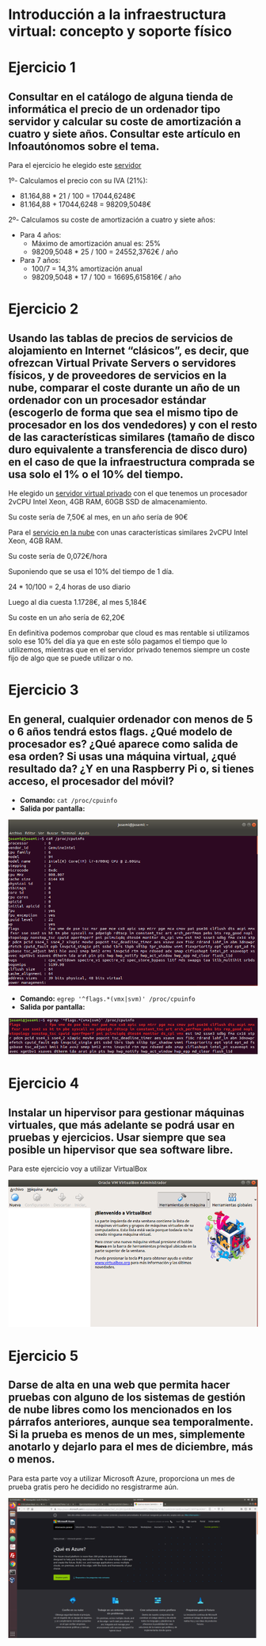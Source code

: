 # Introducción a la infraestructura virtual: concepto y soporte físico

# Ejercicio 1
## Consultar en el catálogo de alguna tienda de informática el precio de un ordenador tipo servidor y calcular su coste de amortización a cuatro y siete años. Consultar este artículo en Infoautónomos sobre el tema.

Para el ejercicio he elegido este [servidor](https://www.dell.com/es-es/work/shop/cty/pdp/spd/poweredge-r940xa/emea_r940xa_vi_vp)

1º- Calculamos el precio con su IVA (21%):
 - 81.164,88 * 21 / 100 = 17044,6248€
 - 81.164,88 + 17044,6248 = 98209,5048€

2º- Calculamos su coste de amortización a cuatro y siete años:
- Para 4 años:
   - Máximo de amortización anual es: 25%
   - 98209,5048 * 25 / 100 = 24552,3762€ / año
- Para 7 años:
   - 100/7 = 14,3% amortización anual
   - 98209,5048 * 17 / 100 = 16695,615816€ / año
    
# Ejercicio 2
## Usando las tablas de precios de servicios de alojamiento en Internet “clásicos”, es decir, que ofrezcan Virtual Private Servers o servidores físicos, y de proveedores de servicios en la nube, comparar el coste durante un año de un ordenador con un procesador estándar (escogerlo de forma que sea el mismo tipo de procesador en los dos vendedores) y con el resto de las características similares (tamaño de disco duro equivalente a transferencia de disco duro) en el caso de que la infraestructura comprada se usa solo el 1% o el 10% del tiempo.

He elegido un [servidor virtual privado](https://www.arsys.es/servidores/vps?s=cpc&c=316967523&a=19256489763&gclid=Cj0KCQjwk8b7BRCaARIsAARRTL4Qyu3IcWHvOuhsDOd10NxM3B7EBMGXY37ZB_EYX4deJpF6J5YtCv8aAgtDEALw_wcB) con el que tenemos un procesador 2vCPU Intel Xeon, 4GB RAM, 60GB SSD de almacenamiento.

Su coste sería de 7,50€ al mes, en un año sería de 90€

Para el [servicio en la nube](https://azure.microsoft.com/es-es/services/virtual-machines/#pricing) con unas características similares 2vCPU Intel Xeon, 4GB RAM.

Su coste sería de 0,072€/hora

Suponiendo que se usa el 10% del tiempo de 1 día.

24 * 10/100 = 2,4 horas de uso diario

Luego al dia cuesta 1.1728€, al mes 5,184€

Su coste en un año sería de 62,20€

En definitiva podemos comprobar que cloud es mas rentable si utilizamos solo ese 10% del día ya que en este sólo pagamos el tiempo que lo utilizemos, mientras que en el servidor privado tenemos siempre un coste fijo de algo que se puede utilizar o no.

# Ejercicio 3
## En general, cualquier ordenador con menos de 5 o 6 años tendrá estos flags. ¿Qué modelo de procesador es? ¿Qué aparece como salida de esa orden? Si usas una máquina virtual, ¿qué resultado da? ¿Y en una Raspberry Pi o, si tienes acceso, el procesador del móvil?

- **Comando:** `cat /proc/cpuinfo`
- **Salida por pantalla:**

![Error mostrar imagen](https://github.com/josemip98/EjerciciosIV/blob/master/Tema%201%20-%20Intro/Images/cpuinfo.png)

- **Comando:** `egrep '^flags.*(vmx|svm)' /proc/cpuinfo`
- **Salida por pantalla:**

![Error mostrar imagen](https://github.com/josemip98/EjerciciosIV/blob/master/Tema%201%20-%20Intro/Images/flags.png)

# Ejercicio 4
## Instalar un hipervisor para gestionar máquinas virtuales, que más adelante se podrá usar en pruebas y ejercicios. Usar siempre que sea posible un hipervisor que sea software libre.

Para este ejercicio voy a utilizar VirtualBox

![Error mostrar imagen](https://github.com/josemip98/EjerciciosIV/blob/master/Tema%201%20-%20Intro/Images/VirtualBox.png)

# Ejercicio 5
## Darse de alta en una web que permita hacer pruebas con alguno de los sistemas de gestión de nube libres como los mencionados en los párrafos anteriores, aunque sea temporalmente. Si la prueba es menos de un mes, simplemente anotarlo y dejarlo para el mes de diciembre, más o menos.

Para esta parte voy a utilizar Microsoft Azure, proporciona un mes de prueba gratis pero he decidido no resgistrarme aún.

![Error mostrar imagen](https://github.com/josemip98/EjerciciosIV/blob/master/Tema%201%20-%20Intro/Images/azure.png)
